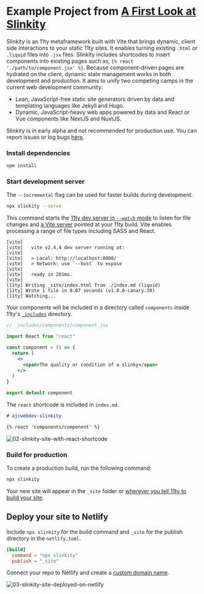 # Example Project from [A First Look at Slinkity](https://dev.to/ajcwebdev/a-first-look-at-slinkity-3ig)

Slinkity is an 11ty metaframework built with Vite that brings dynamic, client side interactions to your static 11ty sites. It enables turning existing `.html` or `.liquid` files into `.jsx` files. Slinkity includes shortcodes to insert components into existing pages such as, `{% react './path/to/component.jsx' %}`. Because component-driven pages are hydrated on the client, dynamic state management works in both development and production. It aims to unify two competing camps in the current web development community:
* Lean, JavaScript-free static site generators driven by data and templating languages like Jekyll and Hugo.
* Dynamic, JavaScript-heavy web apps powered by data and React or Vue components like NextJS and NuxtJS.

Slinkity is in early alpha and not recommended for production use. You can report issues or log bugs [here](https://github.com/Holben888/slinkity/issues).

### Install dependencies

```bash
npm install
```

### Start development server

The `--incremental` flag can be used for faster builds during development.

```bash
npx slinkity --serve
```

This command starts the [11ty dev server in `--watch` mode](https://www.11ty.dev/docs/usage/#re-run-eleventy-when-you-save) to listen for file changes and [a Vite server](https://vitejs.dev/guide/#index-html-and-project-root) pointed at your 11ty build. Vite enables processing a range of file types including SASS and React.

```
[vite] 
[vite]   vite v2.4.4 dev server running at:
[vite] 
[vite]   > Local: http://localhost:8080/
[vite]   > Network: use `--host` to expose
[vite] 
[vite]   ready in 201ms.
[vite] 
[11ty] Writing _site/index.html from ./index.md (liquid)
[11ty] Wrote 1 file in 0.07 seconds (v1.0.0-canary.39)
[11ty] Watching...
```

Your components will be included in a directory called `components` inside 11ty's [`_includes`](https://www.11ty.dev/docs/config/#directory-for-includes) directory.

```jsx
// _includes/components/component.jsx

import React from "react"

const component = () => {
  return (
    <>
      <span>The quality or condition of a slinky</span>
    </>
  )
}

export default component
```

The `react` shortcode is included in `index.md`.

```markdown
# ajcwebdev-slinkity

{% react 'components/component' %}
```

![02-slinkity-site-with-react-shortcode](https://dev-to-uploads.s3.amazonaws.com/uploads/articles/6zuzwkrddvln49uo99af.png)

### Build for production

To create a production build, run the following command:

```bash
npx slinkity
```

Your new site will appear in the `_site` folder or [wherever you tell 11ty to build your site](https://www.11ty.dev/docs/config/#output-directory).

## Deploy your site to Netlify

Include `npx slinkity` for the build command and `_site` for the publish directory in the `netlify.toml`.

```toml
[build]
  command = "npx slinkity"
  publish = "_site"
```

Connect your repo to Netlify and create a [custom domain name](https://ajcwebdev-slinkity.netlify.app/).

![03-slinkity-site-deployed-on-netlify](https://dev-to-uploads.s3.amazonaws.com/uploads/articles/ruzxkcfanyik7y4wx88q.png)
